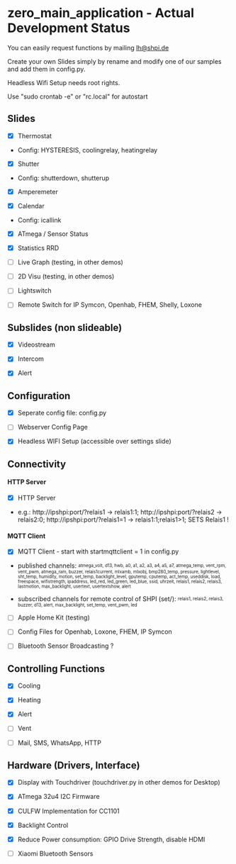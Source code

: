 # zero_main_application - Actual Development Status

You can easily request functions by mailing lh@shpi.de


Create your own Slides simply by rename and modify one of our samples and add them in config.py.  

Headless Wifi Setup needs root rights.

Use "sudo crontab -e" or "rc.local" for autostart

## Slides

- [X] Thermostat

*  Config: HYSTERESIS, coolingrelay, heatingrelay

- [X] Shutter

*  Config: shutterdown, shutterup

- [X] Amperemeter

- [X] Calendar

*  Config: icallink


- [X] ATmega / Sensor Status

- [X] Statistics RRD

- [ ] Live Graph (testing, in other demos)

- [ ] 2D Visu (testing, in other demos)

- [ ] Lightswitch

- [ ] Remote Switch for IP Symcon, Openhab, FHEM, Shelly, Loxone

## Subslides (non slideable)

- [X] Videostream

- [X] Intercom

- [X] Alert


## Configuration

- [X] Seperate config file: config.py

- [ ] Webserver Config Page

- [X] Headless WIFI Setup (accessible over settings slide)

## Connectivity

#### HTTP Server

- [X] HTTP Server

* e.g.:   http://ipshpi:port/?relais1     -> relais1:1;
          http://ipshpi:port/?relais2     -> relais2:0;
          http://ipshpi:port/?relais1=1   -> relais1:1;relais1>1;   SETS Relais1 !
          
          

#### MQTT Client
- [X] MQTT Client - start with startmqttclient = 1 in config.py

* published channels: <sup><sub>atmega_volt, d13, hwb, a0, a1, a2, a3, a4, a5, a7, atmega_temp, vent_rpm, vent_pwm, atmega_ram, buzzer, relais1current, mlxamb, mlxobj, bmp280_temp, pressure, lightlevel, sht_temp, humidity, motion, set_temp, backlight_level, gputemp, cputemp, act_temp, useddisk, load, freespace, wifistrength, ipaddress, led_red, led_green, led_blue, ssid, uhrzeit, relais1, relais2, relais3, lastmotion, max_backlight, usertext, usertextshow, alert</sub></sup>


* subscribed channels for remote control of SHPI (set/): <sup><sub>relais1, relais2, relais3, buzzer, d13, alert, max_backlight, set_temp, vent_pwm, led</sub></sup>


- [ ] Apple Home Kit (testing)

- [ ] Config Files for Openhab, Loxone, FHEM, IP Symcon

- [ ] Bluetooth Sensor Broadcasting ?

## Controlling Functions

- [X] Cooling

- [X] Heating

- [X] Alert

- [ ] Vent

- [ ] Mail, SMS, WhatsApp, HTTP
## Hardware (Drivers, Interface)


- [X] Display with Touchdriver (touchdriver.py in other demos for Desktop)

- [X] ATmega 32u4 I2C Firmware

- [X] CULFW Implementation for CC1101

- [X] Backlight Control

- [X] Reduce Power consumption: GPIO Drive Strength, disable HDMI


- [ ] Xiaomi Bluetooth Sensors











